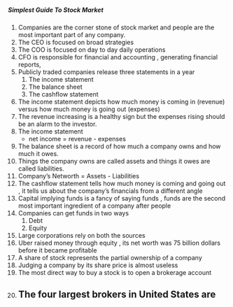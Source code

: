 
##### Simplest Guide To Stock Market

1. Companies are the corner stone of stock market and people are the most important part of any company.
2. The CEO is focused on broad strategies
3. The COO is focused on day to day daily operations
4. CFO is responsible for financial and accounting , generating financial reports, 
5. Publicly traded companies release three statements in a year
   1. The income statement 
   2. The balance sheet 
   3. The cashflow statement
6. The income statement depicts how much money is coming in (revenue) versus how much money is going out (expenses)
7. The revenue increasing is a healthy sign but the expenses rising should be an alarm to the investor.
8. The income statement 
   - net income  = revenue - expenses
 9. The balance sheet is a record of how much a company owns and how much it owes.
 10. Things the company owns are called assets and things it owes are called liabilities.
 11. Company’s Networth = Assets - Liabilities 
 12. The cashflow statement tells how much money is coming and going out , it tells us about the company’s financials from a different angle 
 13. Capital implying funds is a fancy of saying funds , funds are the second most important ingredient of a company after people 
 14. Companies can get funds in two ways
     1. Debt
     2. Equity
15. Large corporations rely on both the sources
16. Uber raised money through equity , its net worth was 75 billion dollars before it became profitable 
17. A share of stock represents the partial ownership of a company
18. Judging a company by its share price is almost useless 
19. The most direct way to buy a stock is to open a brokerage account
20. The four largest brokers in United States are 
     - 